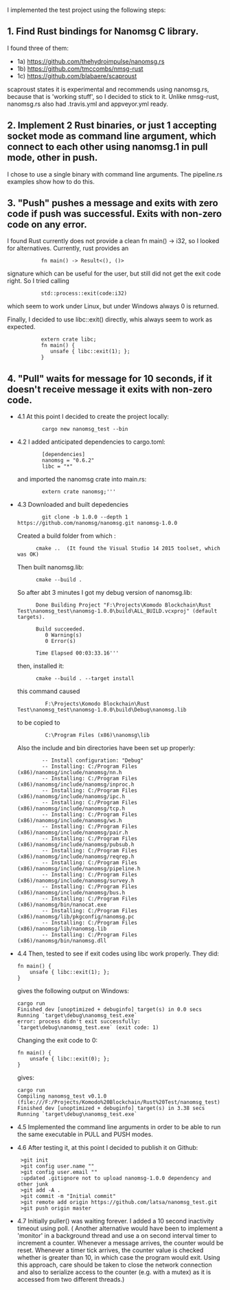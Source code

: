 I implemented the test project using the following steps:

## 1. Find Rust bindings for Nanomsg C library.

I found three of them:
* 1a) https://github.com/thehydroimpulse/nanomsg.rs
* 1b) https://github.com/tmccombs/nmsg-rust
* 1c) https://github.com/blabaere/scaproust

scaproust states it is experimental and recommends using nanomsg.rs, because that is 'working stuff', so I decided to stick to it. Unlike nmsg-rust, nanomsg.rs also had .travis.yml and appveyor.yml ready.

## 2. Implement 2 Rust binaries, or just 1 accepting socket mode as command line argument, which connect to each other using nanomsg.1 in pull mode, other in push.

I chose to use a single binary with command line arguments. The pipeline.rs examples show how to do this.

## 3. "Push" pushes a message and exits with zero code if push was successful. Exits with non-zero code on any error.

I found Rust currently does not provide a clean fn main() -> i32, so I looked for alternatives. Currently, rust provides an

               fn main() -> Result<(), ()>

signature which can be useful for the user, but still did not get the exit code right. So I tried calling

               std::process::exit(code:i32)

which seem to work under Linux, but under Windows always 0 is returned.

Finally, I decided to use libc::exit() directly, whis always seem to work as expected.

               extern crate libc;
               fn main() {
                  unsafe { libc::exit(1); };
               }


## 4. "Pull" waits for message for 10 seconds, if it doesn't receive message it exits with non-zero code.

* 4.1 At this point I decided to create the project locally:

              cargo new nanomsg_test --bin

* 4.2 I added anticipated dependencies to cargo.toml:

              [dependencies]
              nanomsg = "0.6.2"
              libc = "*"

    and imported the nanomsg crate into main.rs:

              extern crate nanomsg;'''

* 4.3 Downloaded and built depedencies

              git clone -b 1.0.0 --depth 1 https://github.com/nanomsg/nanomsg.git nanomsg-1.0.0

    Created a build folder from which :

            cmake ..  (It found the Visual Studio 14 2015 toolset, which was OK)

    Then built nanomsg.lib:

            cmake --build .

    So after abt 3 minutes I got my debug version of nanomsg.lib:

            Done Building Project "F:\Projects\Komodo Blockchain\Rust Test\nanomsg_test\nanomsg-1.0.0\build\ALL_BUILD.vcxproj" (default targets).

            Build succeeded.
               0 Warning(s)
               0 Error(s)

            Time Elapsed 00:03:33.16'''

    then, installed it:

            cmake --build . --target install

    this command caused

               F:\Projects\Komodo Blockchain\Rust Test\nanomsg_test\nanomsg-1.0.0\build\Debug\nanomsg.lib

    to be copied to

               C:\Program Files (x86)\nanomsg\lib

    Also the include and bin directories have been set up properly:

              -- Install configuration: "Debug"
              -- Installing: C:/Program Files (x86)/nanomsg/include/nanomsg/nn.h
              -- Installing: C:/Program Files (x86)/nanomsg/include/nanomsg/inproc.h
              -- Installing: C:/Program Files (x86)/nanomsg/include/nanomsg/ipc.h
              -- Installing: C:/Program Files (x86)/nanomsg/include/nanomsg/tcp.h
              -- Installing: C:/Program Files (x86)/nanomsg/include/nanomsg/ws.h
              -- Installing: C:/Program Files (x86)/nanomsg/include/nanomsg/pair.h
              -- Installing: C:/Program Files (x86)/nanomsg/include/nanomsg/pubsub.h
              -- Installing: C:/Program Files (x86)/nanomsg/include/nanomsg/reqrep.h
              -- Installing: C:/Program Files (x86)/nanomsg/include/nanomsg/pipeline.h
              -- Installing: C:/Program Files (x86)/nanomsg/include/nanomsg/survey.h
              -- Installing: C:/Program Files (x86)/nanomsg/include/nanomsg/bus.h
              -- Installing: C:/Program Files (x86)/nanomsg/bin/nanocat.exe
              -- Installing: C:/Program Files (x86)/nanomsg/lib/pkgconfig/nanomsg.pc
              -- Installing: C:/Program Files (x86)/nanomsg/lib/nanomsg.lib
              -- Installing: C:/Program Files (x86)/nanomsg/bin/nanomsg.dll


* 4.4 Then, tested to see if exit codes using libc work properly. They did:


      fn main() {
          unsafe { libc::exit(1); };
      }

  gives the following output on Windows:

      cargo run
      Finished dev [unoptimized + debuginfo] target(s) in 0.0 secs
      Running `target\debug\nanomsg_test.exe`
      error: process didn't exit successfully: `target\debug\nanomsg_test.exe` (exit code: 1)


  Changing the exit code to 0:


      fn main() {
          unsafe { libc::exit(0); };
      }


  gives:

      cargo run
      Compiling nanomsg_test v0.1.0 (file:///F:/Projects/Komodo%20Blockchain/Rust%20Test/nanomsg_test)
      Finished dev [unoptimized + debuginfo] target(s) in 3.38 secs
      Running `target\debug\nanomsg_test.exe`

* 4.5 Implemented the command line arguments in order to be able to run the same executable in PULL and PUSH modes.

* 4.6 After testing it, at this point I decided to publish it on Github:

       >git init
       >git config user.name ""
       >git config user.email ""
       :updated .gitignore not to upload nanomsg-1.0.0 dependency and other junk
       >git add -A .
       >git commit -m "Initial commit"
       >git remote add origin https://github.com/latsa/nanomsg_test.git
       >git push origin master

* 4.7 Initially puller() was waiting forever. I added a 10 second inactivity timeout
      using poll. ( Another alternative would have been to implement a 'monitor'
      in a background thread and use a on second interval timer to increment a counter.
      Whenever a message arrives, the counter would be reset. Whenever a timer tick
      arrives, the counter value is checked whether is greater than 10, in which case
      the program would exit. Using this approach, care should be taken to close the
      network connection and also to serialize access to the counter (e.g. with a mutex)
      as it is accessed from two different threads.)

